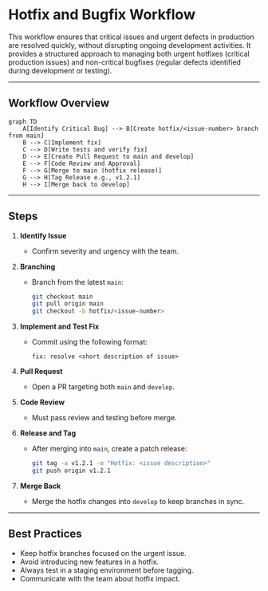 # Hotfix and Bugfix Workflow

This workflow ensures that critical issues and urgent defects in production are resolved quickly, without disrupting ongoing development activities. It provides a structured approach to managing both urgent hotfixes (critical production issues) and non-critical bugfixes (regular defects identified during development or testing).

---

## Workflow Overview

```mermaid
graph TD
    A[Identify Critical Bug] --> B[Create hotfix/<issue-number> branch from main]
    B --> C[Implement fix]
    C --> D[Write tests and verify fix]
    D --> E[Create Pull Request to main and develop]
    E --> F[Code Review and Approval]
    F --> G[Merge to main (hotfix release)]
    G --> H[Tag Release e.g., v1.2.1]
    H --> I[Merge back to develop]
```

---

## Steps

1. **Identify Issue**
   - Confirm severity and urgency with the team.

2. **Branching**
   - Branch from the latest `main`:
     ```bash
     git checkout main
     git pull origin main
     git checkout -b hotfix/<issue-number>
     ```

3. **Implement and Test Fix**
   - Commit using the following format:
     ```
     fix: resolve <short description of issue>
     ```

4. **Pull Request**
   - Open a PR targeting both `main` and `develop`.

5. **Code Review**
   - Must pass review and testing before merge.

6. **Release and Tag**
   - After merging into `main`, create a patch release:
     ```bash
     git tag -a v1.2.1 -m "Hotfix: <issue description>"
     git push origin v1.2.1
     ```

7. **Merge Back**
   - Merge the hotfix changes into `develop` to keep branches in sync.

---

## Best Practices

- Keep hotfix branches focused on the urgent issue.
- Avoid introducing new features in a hotfix.
- Always test in a staging environment before tagging.
- Communicate with the team about hotfix impact.
